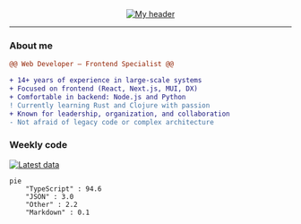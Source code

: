 <div align="center">
  <a href="https://skvggor.dev">
    <img src="https://github.com/skvggor/skvggor/assets/958723/d0c9aa9c-0c21-4219-acff-3d4f36f94691" alt="My header" />
  </a>
</div>

---

### About me

```diff
@@ Web Developer — Frontend Specialist @@

+ 14+ years of experience in large-scale systems
+ Focused on frontend (React, Next.js, MUI, DX)
+ Comfortable in backend: Node.js and Python
! Currently learning Rust and Clojure with passion
+ Known for leadership, organization, and collaboration
- Not afraid of legacy code or complex architecture
```

### Weekly code
  
[![Latest data](https://github.com/skvggor/skvggor/actions/workflows/main.yml/badge.svg)](https://github.com/skvggor/skvggor/actions/workflows/main.yml)  
  
<!--START_SECTION:waka-->

```mermaid
pie
    "TypeScript" : 94.6
    "JSON" : 3.0
    "Other" : 2.2
    "Markdown" : 0.1
```

<!--END_SECTION:waka-->